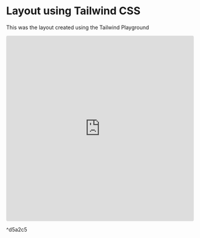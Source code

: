 # Layout using Tailwind CSS 

This was the layout created using the Tailwind Playground

<iframe src="https://play.tailwindcss.com/qB1gyRcncp"
     style="width:100%; height:500px; border:0; border-radius: 4px; overflow:hidden;"
     title="vue-ps-tailwind-test-2"
     allow="accelerometer; ambient-light-sensor; camera; encrypted-media; geolocation; gyroscope; hid; microphone; midi; payment; usb; vr; xr-spatial-tracking"
     sandbox
   ></iframe>

^d5a2c5
